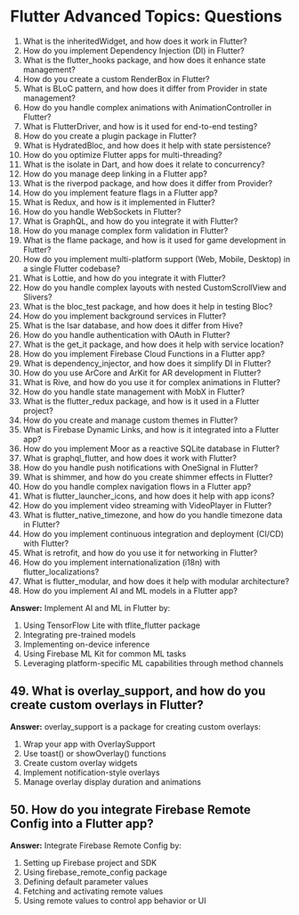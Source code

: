 # Flutter Advanced Topics: Questions

1. What is the inheritedWidget, and how does it work in Flutter?
2. How do you implement Dependency Injection (DI) in Flutter?
3. What is the flutter_hooks package, and how does it enhance state management?
4. How do you create a custom RenderBox in Flutter?
5. What is BLoC pattern, and how does it differ from Provider in state management?
6. How do you handle complex animations with AnimationController in Flutter?
7. What is FlutterDriver, and how is it used for end-to-end testing?
8. How do you create a plugin package in Flutter?
9. What is HydratedBloc, and how does it help with state persistence?
10. How do you optimize Flutter apps for multi-threading?
11. What is the isolate in Dart, and how does it relate to concurrency?
12. How do you manage deep linking in a Flutter app?
13. What is the riverpod package, and how does it differ from Provider?
14. How do you implement feature flags in a Flutter app?
15. What is Redux, and how is it implemented in Flutter?
16. How do you handle WebSockets in Flutter?
17. What is GraphQL, and how do you integrate it with Flutter?
18. How do you manage complex form validation in Flutter?
19. What is the flame package, and how is it used for game development in Flutter?
20. How do you implement multi-platform support (Web, Mobile, Desktop) in a single Flutter codebase?
21. What is Lottie, and how do you integrate it with Flutter?
22. How do you handle complex layouts with nested CustomScrollView and Slivers?
23. What is the bloc_test package, and how does it help in testing Bloc?
24. How do you implement background services in Flutter?
25. What is the Isar database, and how does it differ from Hive?
26. How do you handle authentication with OAuth in Flutter?
27. What is the get_it package, and how does it help with service location?
28. How do you implement Firebase Cloud Functions in a Flutter app?
29. What is dependency_injector, and how does it simplify DI in Flutter?
30. How do you use ArCore and ArKit for AR development in Flutter?
31. What is Rive, and how do you use it for complex animations in Flutter?
32. How do you handle state management with MobX in Flutter?
33. What is the flutter_redux package, and how is it used in a Flutter project?
34. How do you create and manage custom themes in Flutter?
35. What is Firebase Dynamic Links, and how is it integrated into a Flutter app?
36. How do you implement Moor as a reactive SQLite database in Flutter?
37. What is graphql_flutter, and how does it work with Flutter?
38. How do you handle push notifications with OneSignal in Flutter?
39. What is shimmer, and how do you create shimmer effects in Flutter?
40. How do you handle complex navigation flows in a Flutter app?
41. What is flutter_launcher_icons, and how does it help with app icons?
42. How do you implement video streaming with VideoPlayer in Flutter?
43. What is flutter_native_timezone, and how do you handle timezone data in Flutter?
44. How do you implement continuous integration and deployment (CI/CD) with Flutter?
45. What is retrofit, and how do you use it for networking in Flutter?
46. How do you implement internationalization (i18n) with flutter_localizations?
47. What is flutter_modular, and how does it help with modular architecture?
48. How do you implement AI and ML models in a Flutter app?

**Answer:** Implement AI and ML in Flutter by:

1. Using TensorFlow Lite with tflite_flutter package
2. Integrating pre-trained models
3. Implementing on-device inference
4. Using Firebase ML Kit for common ML tasks
5. Leveraging platform-specific ML capabilities through method channels

## 49. What is overlay_support, and how do you create custom overlays in Flutter?

**Answer:** overlay_support is a package for creating custom overlays:

1. Wrap your app with OverlaySupport
2. Use toast() or showOverlay() functions
3. Create custom overlay widgets
4. Implement notification-style overlays
5. Manage overlay display duration and animations

## 50. How do you integrate Firebase Remote Config into a Flutter app?

**Answer:** Integrate Firebase Remote Config by:

1. Setting up Firebase project and SDK
2. Using firebase_remote_config package
3. Defining default parameter values
4. Fetching and activating remote values
5. Using remote values to control app behavior or UI
